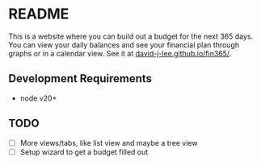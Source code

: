 # README

This is a website where you can build out a budget for the next 365 days. You can view your daily balances and see your financial plan through graphs or in a calendar view. See it at [david-j-lee.github.io/fin365/](https://david-j-lee.github.io/fin365/).

## Development Requirements

- node v20+

## TODO

- [ ] More views/tabs, like list view and maybe a tree view
- [ ] Setup wizard to get a budget filled out
